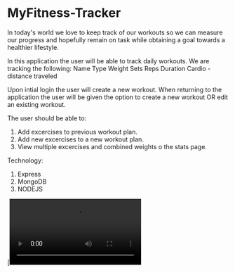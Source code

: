 # MyFitness-Tracker

In today's world we love to keep track of our workouts so we can measure our progress and hopefully remain on task while obtaining a goal towards a healthier lifestyle.

In this application the user will be able to track daily workouts. We are tracking the following:
Name
Type
Weight
Sets
Reps
Duration
Cardio - distance traveled

Upon intial login the user will create a new workout.
When returning to the application the user will be given the option to create a new workout OR edit an existing workout.

The user should be able to:
1. Add excercises to previous workout plan.
2. Add new excercises to a new workout plan.
3. View multiple excercises and combined weights o the stats page.

Technology:
1. Express
2. MongoDB
3. NODEJS

[![Watch video here!](https://github.com/SBHarris1977/MyFitness-Tracker/blob/master/public/Fitness%20Tracker%20(1).webm)
